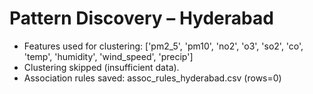 # Pattern Discovery – Hyderabad

- Features used for clustering: ['pm2_5', 'pm10', 'no2', 'o3', 'so2', 'co', 'temp', 'humidity', 'wind_speed', 'precip']
- Clustering skipped (insufficient data).
- Association rules saved: assoc_rules_hyderabad.csv (rows=0)
